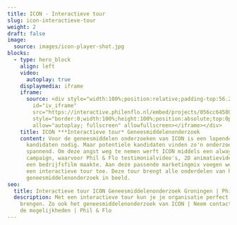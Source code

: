 ```yaml
---
title: ICON - Interactieve tour
slug: icon-interactieve-tour
weight: 2
draft: false
image:
  source: images/icon-player-shot.jpg
blocks:
  - type: hero_block
    align: left
    video:
      autoplay: true
    displaymedia: iframe
    iframe:
      source: <div style="width:100%;position:relative;padding-top:56.25%;"><iframe
        id="iv_iframe"
        src="https://interactive.philenflo.nl/embed/projects/056cc645807e8fbb85880c90?iv_branded=1"
        style="border:0;width:100%;height:100%;position:absolute;top:0px;bottom:0px;right:0px;left:0px;"
        allow="autoplay; fullscreen" allowfullscreen></iframe></div>
    title: ICON ***Interactieve tour* Geneesmiddelenonderzoek
    content: Voor de geneesmiddelen onderzoeken van ICON is een lopende stroom aan
      kandidaten nodig. Maar potentiele kandidaten vinden zo'n onderzoek vaak
      spannend. Om deze angst weg te nemen werft ICON middels een always-on
      campaign, waarvoor Phil & Flo testimonialvideo's, 2D animatievideo's en
      een bedrijfsfilm maakte. Aan deze passende marketingmix voegen we nu ook
      een interactieve tour toe. Deze tour brengt alle onderdelen van het
      geneesmiddelenonderzoek in beeld.
seo:
  title: Interactieve tour ICON Geneesmiddelenonderzoek Groningen | Phil & Flo
  description: Met een interactieve tour kun je je organisatie perfect in beeld
    brengen. Zo ook het geneesmiddelenonderzoek van ICON | Neem contact op voor
    de mogelijkheden | Phil & Flo
---
```

